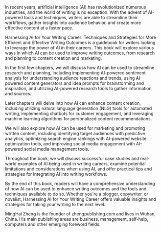 
In recent years, artificial intelligence (AI) has revolutionized numerous industries, and the world of writing is no exception. With the advent of AI-powered tools and techniques, writers are able to streamline their workflows, gather insights into audience behavior, and create more effective content at a faster pace.

Harnessing AI for Your Writing Career: Techniques and Strategies for More Efficient and Effective Writing Outcomes is a guidebook for writers looking to leverage the power of AI in their careers. This book will explore various ways in which AI can be used to improve writing outcomes, from research and planning to content creation and marketing.

In the first few chapters, we will discuss how AI can be used to streamline research and planning, including implementing AI-powered sentiment analysis for understanding audience reactions and trends, using AI-powered content generators and idea prompts for brainstorming and inspiration, and utilizing AI-powered research tools to gather information and sources.

Later chapters will delve into how AI can enhance content creation, including utilizing natural language generation (NLG) tools for automated writing, implementing chatbots for customer engagement, and leveraging machine learning algorithms for personalized content recommendations.

We will also explore how AI can be used for marketing and promoting written content, including identifying target audiences with predictive analytics, optimizing search engine rankings with AI-powered website optimization tools, and improving social media engagement with AI-powered social media management tools.

Throughout the book, we will discuss successful case studies and real-world examples of AI being used in writing careers, examine potential limitations and considerations when using AI, and offer practical tips and strategies for integrating AI into writing workflows.

By the end of this book, readers will have a comprehensive understanding of how AI can be used to enhance writing outcomes and the tools and techniques available to do so. Whether you're a blogger, copywriter, or novelist, Harnessing AI for Your Writing Career offers valuable insights and strategies for taking your writing to the next level.

MingHai Zheng is the founder of zhengpublishing.com and lives in Wuhan, China. His main publishing areas are business, management, self-help, computers and other emerging foreword fields.
